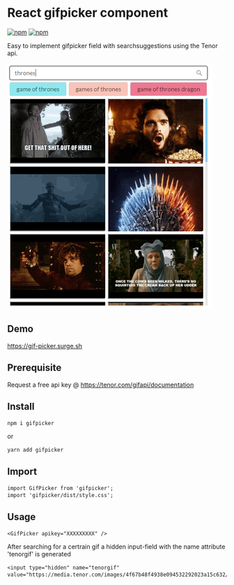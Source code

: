 # React gifpicker component

[![npm](https://img.shields.io/static/v1?label=minified%20size&message=79,09%20kB&color=success)](https://www.npmjs.com/package/gifpicker)
[![npm](https://img.shields.io/static/v1?label=minified%20size&message=v1.0.15&color=informational)](https://www.npmjs.com/package/gifpicker)

Easy to implement gifpicker field with searchsuggestions using the Tenor api.

![alt text](https://raw.githubusercontent.com/verhulstd/gifpicker/npm-library/shot.png "Component screenshot")

## Demo

https://gif-picker.surge.sh

## Prerequisite

Request a free api key @ https://tenor.com/gifapi/documentation

## Install

    npm i gifpicker

or

    yarn add gifpicker

## Import

    import GifPicker from 'gifpicker';
    import 'gifpicker/dist/style.css';

## Usage

    <GifPicker apikey="XXXXXXXXX" />

After searching for a certrain gif a hidden input-field with the name attribute 'tenorgif' is generated

    <input type="hidden" name="tenorgif" value="https://media.tenor.com/images/4f67b48f4938e094532292023a15c632/tenor.gif">
